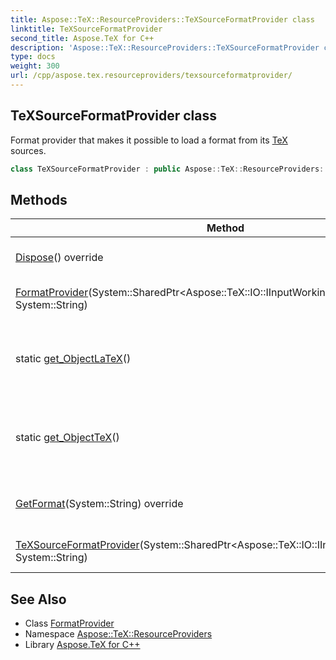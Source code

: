 ```yaml
---
title: Aspose::TeX::ResourceProviders::TeXSourceFormatProvider class
linktitle: TeXSourceFormatProvider
second_title: Aspose.TeX for C++
description: 'Aspose::TeX::ResourceProviders::TeXSourceFormatProvider class. Format provider that makes it possible to load a format from its TeX sources in C++.'
type: docs
weight: 300
url: /cpp/aspose.tex.resourceproviders/texsourceformatprovider/
---
```

## TeXSourceFormatProvider class


Format provider that makes it possible to load a format from its [TeX](../../aspose.tex/) sources.

```cpp
class TeXSourceFormatProvider : public Aspose::TeX::ResourceProviders::FormatProvider
```

## Methods

| Method | Description |
| --- | --- |
| [Dispose](../formatprovider/dispose/)() override | Disposes the instance. |
| [FormatProvider](../formatprovider/formatprovider/)(System::SharedPtr\<Aspose::TeX::IO::IInputWorkingDirectory\>, System::String) | Creates a new instance. |
| static [get_ObjectLaTeX](../formatprovider/get_objectlatex/)() | LaTeX format provider for ObjectTeX engine extension. |
| static [get_ObjectTeX](../formatprovider/get_objecttex/)() | Default format provider for ObjectTeX engine extension. |
| [GetFormat](./getformat/)(System::String) override | Gets the stream containing format file. |
| [TeXSourceFormatProvider](./texsourceformatprovider/)(System::SharedPtr\<Aspose::TeX::IO::IInputWorkingDirectory\>, System::String) | Creates a new instance. |
## See Also

* Class [FormatProvider](../formatprovider/)
* Namespace [Aspose::TeX::ResourceProviders](../)
* Library [Aspose.TeX for C++](../../)

